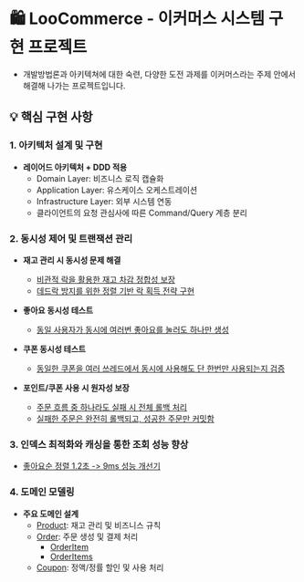 # 🛍️ LooCommerce - 이커머스 시스템 구현 프로젝트

+ 개발방법론과 아키텍쳐에 대한 숙련, 다양한 도전 과제를 이커머스라는 주제 안에서 해결해 나가는 프로젝트입니다. 

## 💡 핵심 구현 사항

### 1. 아키텍처 설계 및 구현
- **레이어드 아키텍처 + DDD 적용**
    - Domain Layer: 비즈니스 로직 캡슐화
    - Application Layer: 유스케이스 오케스트레이션
    - Infrastructure Layer: 외부 시스템 연동
    - 클라이언트의 요청 관심사에 따른 Command/Query 계층 분리

### 2. 동시성 제어 및 트랜잭션 관리
- **재고 관리 시 동시성 문제 해결**
    - [비관적 락을 활용한 재고 차감 정합성 보장](https://github.com/beurre-noisette/loopers/blob/main/apps/commerce-api/src/test/java/com/loopers/domain/product/StockConcurrencyTest.java#L49-L97)
    - [데드락 방지를 위한 정렬 기반 락 획득 전략 구현](https://github.com/beurre-noisette/loopers/blob/main/apps/commerce-api/src/test/java/com/loopers/domain/product/DeadlockPreventionTest.java#L60-L154)
- **좋아요 동시성 테스트**
  - [동일 사용자가 동시에 여러번 좋아요를 눌러도 하나만 생성](https://github.com/beurre-noisette/loopers/blob/main/apps/commerce-api/src/test/java/com/loopers/domain/like/LikeConcurrencyTest.java#L65-L92)
- **쿠폰 동시성 테스트**
  - [동일한 쿠폰을 여러 쓰레드에서 동시에 사용해도 단 한번만 사용되는지 검증](https://github.com/beurre-noisette/loopers/blob/main/apps/commerce-api/src/test/java/com/loopers/domain/coupon/CouponConcurrencyTest.java#L58-L103)

- **포인트/쿠폰 사용 시 원자성 보장**
    - [주문 흐름 중 하나라도 실패 시 전체 롤백 처리](https://github.com/beurre-noisette/loopers/blob/main/apps/commerce-api/src/test/java/com/loopers/application/order/OrderFacadeIntegrationTest.java#L170-L217)
    - [실패한 주문은 완전히 롤백되고, 성공한 주문만 커밋함](https://github.com/beurre-noisette/loopers/blob/main/apps/commerce-api/src/test/java/com/loopers/domain/order/OrderConcurrencyTest.java#L191-L249)

### 3. 인덱스 최적화와 캐싱을 통한 조회 성능 향상
- [좋아요순 정렬 1.2초 -> 9ms 성능 개선기](https://berrue.tistory.com/9)

### 4. 도메인 모델링
- **주요 도메인 설계**
    - [Product](https://github.com/beurre-noisette/loopers/blob/main/apps/commerce-api/src/main/java/com/loopers/domain/product/Product.java#L12-L61): 재고 관리 및 비즈니스 규칙
    - [Order](https://github.com/beurre-noisette/loopers/blob/main/apps/commerce-api/src/main/java/com/loopers/domain/order/Order.java#L11-L69): 주문 생성 및 결제 처리
      - [OrderItem](https://github.com/beurre-noisette/loopers/blob/main/apps/commerce-api/src/main/java/com/loopers/domain/order/OrderItem.java#L8-L41)
      - [OrderItems](https://github.com/beurre-noisette/loopers/blob/main/apps/commerce-api/src/main/java/com/loopers/domain/order/OrderItems.java#L12-L74)
    - [Coupon](https://github.com/beurre-noisette/loopers/blob/main/apps/commerce-api/src/main/java/com/loopers/domain/coupon/Coupon.java#L13-L104): 정액/정률 할인 및 사용 처리
